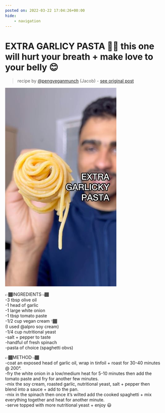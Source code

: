 ```yaml
---
posted on: 2022-03-22 17:04:26+00:00
hide:
    - navigation
---
```


# EXTRA GARLICY PASTA 🧄➕ this one will hurt your breath + make love to your belly 😊  

> recipe by [@pengveganmunch](https://www.instagram.com/pengveganmunch/) 
(Jacob) - [see original post](https://instagram.com/p/CbaeVH7ILWF)

![](../img/pengveganmunch_22-03-2022_1703.png)

  
👉🏾INGREDIENTS👈🏾  
-3 tbsp olive oil  
-1 head of garlic  
-1 large white onion  
-1 tbsp tomato paste  
-1/2 cup vegan cream 👇🏾   
(I used @alpro soy cream)  
-1/4 cup nutritional yeast  
-salt + pepper to taste  
-handful of fresh spinach  
-pasta of choice (spaghetti obvs)  
  
👉🏾METHOD👈🏾  
-coat an exposed head of garlic oil, wrap in tinfoil + roast for 30-40 minutes @ 200°.  
-fry the white onion in a low/medium heat for 5-10 minutes then add the tomato paste and fry for another few minutes.  
-mix the soy cream, roasted garlic, nutritional yeast, salt + pepper then blend into a sauce + add to the pan.  
-mix in the spinach then once it’s wilted add the cooked spaghetti + mix everything together and heat for another minute.  
-serve topped with more nutritional yeast + enjoy 😃   